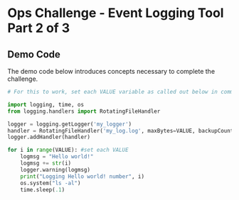 # Ops Challenge - Event Logging Tool Part 2 of 3

## Demo Code

The demo code below introduces concepts necessary to complete the challenge.

```python
# For this to work, set each VALUE variable as called out below in comments.

import logging, time, os
from logging.handlers import RotatingFileHandler

logger = logging.getLogger('my_logger')
handler = RotatingFileHandler('my_log.log', maxBytes=VALUE, backupCount=VALUE) #set each VALUE
logger.addHandler(handler)

for i in range(VALUE): #set each VALUE
    logmsg = "Hello world!"
    logmsg += str(i)
    logger.warning(logmsg)
    print("Logging Hello world! number", i)
    os.system("ls -al")
    time.sleep(.1)

```
